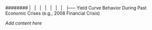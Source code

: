 ######## |   |   |   |   |   |   |   ├── Yield Curve Behavior During Past Economic Crises (e.g., 2008 Financial Crisis)

*Add content here*